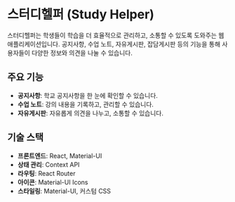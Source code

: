 # 스터디헬퍼 (Study Helper)

스터디헬퍼는 학생들이 학습을 더 효율적으로 관리하고, 소통할 수 있도록 도와주는 웹 애플리케이션입니다. 공지사항, 수업 노트, 자유게시판, 잡담게시판 등의 기능을 통해 사용자들이 다양한 정보와 의견을 나눌 수 있습니다.

## 주요 기능

- **공지사항**: 학교 공지사항을 한 눈에 확인할 수 있습니다.
- **수업 노트**: 강의 내용을 기록하고, 관리할 수 있습니다.
- **자유게시판**: 자유롭게 의견을 나누고, 소통할 수 있습니다.

## 기술 스택

- **프론트엔드**: React, Material-UI
- **상태 관리**: Context API
- **라우팅**: React Router
- **아이콘**: Material-UI Icons
- **스타일링**: Material-UI, 커스텀 CSS